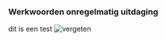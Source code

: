### Werkwoorden onregelmatig uitdaging
dit is een test
![vergeten](https://github.com/user-attachments/assets/9d3dc7c0-3d26-400c-9bee-b6b942dfb64b)
